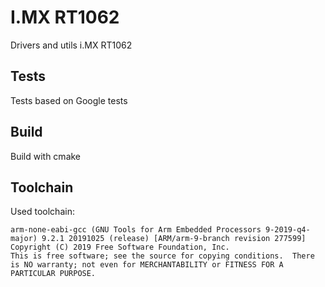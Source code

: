 # I.MX RT1062

Drivers and utils i.MX RT1062

## Tests

Tests based on Google tests

## Build

Build with cmake

## Toolchain

Used toolchain:

```
arm-none-eabi-gcc (GNU Tools for Arm Embedded Processors 9-2019-q4-major) 9.2.1 20191025 (release) [ARM/arm-9-branch revision 277599]
Copyright (C) 2019 Free Software Foundation, Inc.
This is free software; see the source for copying conditions.  There is NO warranty; not even for MERCHANTABILITY or FITNESS FOR A PARTICULAR PURPOSE.
```
